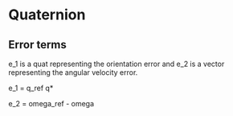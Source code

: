 
# Quaternion

## Error terms

e\_1 is a quat representing the orientation error and e\_2 is a vector representing the angular velocity error.

e_1 = q_ref q*

e_2 = omega_ref - omega


